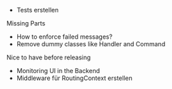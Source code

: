 - Tests erstellen

Missing Parts
- How to enforce failed messages?
- Remove dummy classes like Handler and Command

Nice to have before releasing
- Monitoring UI in the Backend
- Middleware für RoutingContext erstellen
